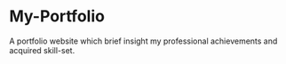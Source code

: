 # My-Portfolio
A portfolio website which  brief insight my professional achievements and acquired skill-set.   
